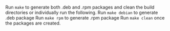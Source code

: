 Run `make` to generate both .deb and .rpm packages and clean the build directories or individually run the following.
Run `make debian` to generate .deb package
Run `make rpm` to generate .rpm package
Run `make clean` once the packages are created.

